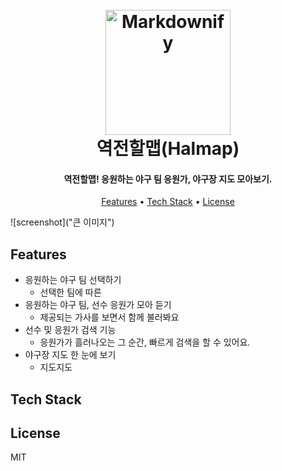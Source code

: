 
<h1 align="center">
  <br>
  <a href="http://www.amitmerchant.com/electron-markdownify"><img src="https://user-images.githubusercontent.com/77262576/200161318-112f7049-e685-4e20-8fe6-324a743f2fab.png" alt="Markdownify" width="200"></a>
  <br>
  역전할맵(Halmap)
  <br>
</h1>

<h4 align="center">역전할맵! 응원하는 야구 팀 응원가, 야구장 지도 모아보기.</h4>


<p align="center">
  <a href="#features">Features</a> •
  <a href="#techstack">Tech Stack</a> •
  <a href="#license">License</a>
</p>

![screenshot]("큰 이미지")

## Features

* 응원하는 야구 팀 선택하기
  - 선택한 팀에 따른
* 응원하는 야구 팀, 선수 응원가 모아 듣기
  - 제공되는 가사를 보면서 함께 불러봐요
* 선수 및 응원가 검색 기능
  - 응원가가 흘러나오는 그 순간, 빠르게 검색을 할 수 있어요.
* 야구장 지도 한 눈에 보기
  - 지도지도

## Tech Stack

## License

MIT


